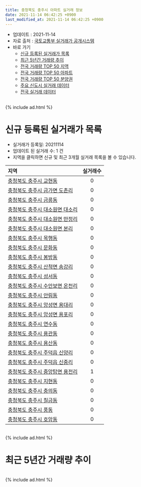 ```yaml
---
title: 충청북도 충주시 아파트 실거래 정보
date: 2021-11-14 06:42:25 +0900
last_modified_at: 2021-11-14 06:42:25 +0900
---
```


* 업데이트 : 2021-11-14
* 자료 출처 : [국토교통부 실거래가 공개시스템](http://rt.molit.go.kr)
* 바로 가기
    * [신규 등록된 실거래가 목록](#신규-등록된-실거래가-목록)
    * [최근 5년간 거래량 추이](#최근-5년간-거래량-추이)
    * [전국 거래량 TOP 50 지역](https://inasie.github.io/apt-trade-info/최근-3개월-전국에서-가장-거래가-많이-발생한-지역)
    * [전국 거래량 TOP 50 아파트](https://inasie.github.io/apt-trade-info/최근-3개월-전국에서-가장-거래가-많이-발생한-아파트)
    * [전국 거래량 TOP 50 분양권](https://inasie.github.io/apt-trade-info/최근-3개월-전국에서-가장-거래가-많이-발생한-분양권)
    * [주요 신도시 실거래 데이터](https://inasie.github.io/apt-trade-info/주요-신도시)
    * [전국 실거래 데이터](https://inasie.github.io/apt-trade-info/전국)

<br>
{% include ad.html %}
<br>

# 신규 등록된 실거래가 목록
* 실거래가 등록일: 20211114
* 업데이트 된 실거래 수: 1 건
* 지역을 클릭하면 신규 및 최근 3개월 실거래 목록을 볼 수 있습니다.


|지역|실거래수|
|:---|:---:|
|[충청북도 충주시 교현동](https://inasie.github.io/apt-trade-info/충청북도-충주시-교현동)|0|
|[충청북도 충주시 금가면 도촌리](https://inasie.github.io/apt-trade-info/충청북도-충주시-금가면-도촌리)|0|
|[충청북도 충주시 금릉동](https://inasie.github.io/apt-trade-info/충청북도-충주시-금릉동)|0|
|[충청북도 충주시 대소원면 대소리](https://inasie.github.io/apt-trade-info/충청북도-충주시-대소원면-대소리)|0|
|[충청북도 충주시 대소원면 만정리](https://inasie.github.io/apt-trade-info/충청북도-충주시-대소원면-만정리)|0|
|[충청북도 충주시 대소원면 본리](https://inasie.github.io/apt-trade-info/충청북도-충주시-대소원면-본리)|0|
|[충청북도 충주시 목행동](https://inasie.github.io/apt-trade-info/충청북도-충주시-목행동)|0|
|[충청북도 충주시 문화동](https://inasie.github.io/apt-trade-info/충청북도-충주시-문화동)|0|
|[충청북도 충주시 봉방동](https://inasie.github.io/apt-trade-info/충청북도-충주시-봉방동)|0|
|[충청북도 충주시 산척면 송강리](https://inasie.github.io/apt-trade-info/충청북도-충주시-산척면-송강리)|0|
|[충청북도 충주시 성서동](https://inasie.github.io/apt-trade-info/충청북도-충주시-성서동)|0|
|[충청북도 충주시 수안보면 온천리](https://inasie.github.io/apt-trade-info/충청북도-충주시-수안보면-온천리)|0|
|[충청북도 충주시 안림동](https://inasie.github.io/apt-trade-info/충청북도-충주시-안림동)|0|
|[충청북도 충주시 앙성면 용대리](https://inasie.github.io/apt-trade-info/충청북도-충주시-앙성면-용대리)|0|
|[충청북도 충주시 앙성면 용포리](https://inasie.github.io/apt-trade-info/충청북도-충주시-앙성면-용포리)|0|
|[충청북도 충주시 연수동](https://inasie.github.io/apt-trade-info/충청북도-충주시-연수동)|0|
|[충청북도 충주시 용관동](https://inasie.github.io/apt-trade-info/충청북도-충주시-용관동)|0|
|[충청북도 충주시 용산동](https://inasie.github.io/apt-trade-info/충청북도-충주시-용산동)|0|
|[충청북도 충주시 주덕읍 신양리](https://inasie.github.io/apt-trade-info/충청북도-충주시-주덕읍-신양리)|0|
|[충청북도 충주시 주덕읍 신중리](https://inasie.github.io/apt-trade-info/충청북도-충주시-주덕읍-신중리)|0|
|[충청북도 충주시 중앙탑면 용전리](https://inasie.github.io/apt-trade-info/충청북도-충주시-중앙탑면-용전리)|1|
|[충청북도 충주시 지현동](https://inasie.github.io/apt-trade-info/충청북도-충주시-지현동)|0|
|[충청북도 충주시 충의동](https://inasie.github.io/apt-trade-info/충청북도-충주시-충의동)|0|
|[충청북도 충주시 칠금동](https://inasie.github.io/apt-trade-info/충청북도-충주시-칠금동)|0|
|[충청북도 충주시 풍동](https://inasie.github.io/apt-trade-info/충청북도-충주시-풍동)|0|
|[충청북도 충주시 호암동](https://inasie.github.io/apt-trade-info/충청북도-충주시-호암동)|0|


<br>
{% include ad.html %}
<br>

# 최근 5년간 거래량 추이


<div style="width:100%;">
    <canvas id="deal_progress" height="200"></canvas>
</div>

<script>
new Chart(document.getElementById("deal_progress"), {
    type: 'line',
    data: {
        labels: ['201611','201612','201701','201702','201703','201704','201705','201706','201707','201708','201709','201710','201711','201712','201801','201802','201803','201804','201805','201806','201807','201808','201809','201810','201811','201812','201901','201902','201903','201904','201905','201906','201907','201908','201909','201910','201911','201912','202001','202002','202003','202004','202005','202006','202007','202008','202009','202010','202011','202012','202101','202102','202103','202104','202105','202106','202107','202108','202109','202110','202111'],
        datasets: [{
            label: '매매',
            pointRadius: 1,
            data: [184, 159, 152, 181, 180, 156, 192, 190, 174, 132, 143, 128, 151, 127, 190, 199, 209, 166, 171, 140, 123, 150, 134, 176, 123, 116, 143, 153, 170, 171, 243, 234, 279, 289, 293, 315, 291, 288, 321, 373, 241, 313, 537, 485, 449, 236, 314, 391, 490, 640, 498, 392, 528, 880, 773, 554, 580, 548, 544, 438, 77],
            borderColor: "rgba(255, 201, 14, 1)",
            backgroundColor: "rgba(255, 201, 14, 0.5)",
            fill: false,
            lineTension: 0
        },{
            label: '전월세',
            pointRadius: 1,
            data: [119, 109, 142, 172, 147, 126, 156, 119, 111, 115, 109, 102, 151, 193, 196, 213, 221, 272, 199, 174, 170, 163, 144, 175, 146, 155, 229, 220, 211, 162, 154, 144, 150, 194, 187, 211, 212, 273, 257, 294, 260, 224, 205, 198, 177, 165, 260, 332, 218, 217, 198, 178, 210, 345, 323, 207, 178, 363, 244, 303, 75],
            borderColor: "rgba(0, 141, 185, 1)",
            backgroundColor: "rgba(0, 141, 185, 0.5)",
            fill: false,
            lineTension: 0
        }
        ]
    },
    options: {
        responsive: true,
        title: {
            display: false
        },
        tooltips: {
            mode: 'index',
            intersect: false
        },
        hover: {
            mode: 'nearest',
            intersect: true
        },
        scales: {
            xAxes: [{
                display: true,
                scaleLabel: {
                    display: true,
                    labelString: '년/월'
                }
            }],
            yAxes: [{
                display: true,
                ticks: {
                    suggestedMin: 0,
                },
                scaleLabel: {
                    display: true,
                    labelString: '실거래 수'
                }
            }]
        }
    }
});

</script>


<br>
{% include ad.html %}
<br>

